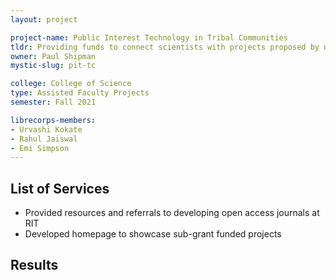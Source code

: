 ```yaml
---
layout: project

project-name: Public Interest Technology in Tribal Communities
tldr: Providing funds to connect scientists with projects proposed by native communities
owner: Paul Shipman
mystic-slug: pit-tc

college: College of Science
type: Assisted Faculty Projects
semester: Fall 2021

librecorps-members:
- Urvashi Kokate
- Rahul Jaiswal
- Emi Simpson
---
```


## List of Services
- Provided resources and referrals to developing open access journals at RIT
- Developed homepage to showcase sub-grant funded projects

## Results



